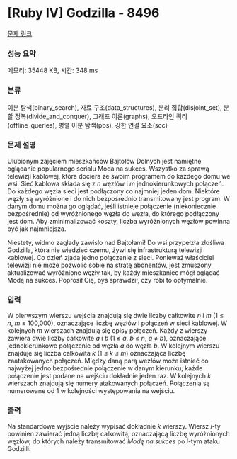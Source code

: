 # [Ruby IV] Godzilla - 8496 

[문제 링크](https://www.acmicpc.net/problem/8496) 

### 성능 요약

메모리: 35448 KB, 시간: 348 ms

### 분류

이분 탐색(binary_search), 자료 구조(data_structures), 분리 집합(disjoint_set), 분할 정복(divide_and_conquer), 그래프 이론(graphs), 오프라인 쿼리(offline_queries), 병렬 이분 탐색(pbs), 강한 연결 요소(scc)

### 문제 설명

<p>Ulubionym zajęciem mieszkańców Bajtołów Dolnych jest namiętne oglądanie popularnego serialu Moda na sukces. Wszystko za sprawą telewizji kablowej, która dociera ze swoim programem do każdego domu we wsi. Sieć kablowa składa się z <em>n</em> węzłów i <em>m</em> jednokierunkowych połączeń. Do każdego węzła sieci jest podłączony co najmniej jeden dom. Niektóre węzły są wyróżnione i do nich bezpośrednio transmitowany jest program. W danym domu można go oglądać, jeśli istnieje połączenie (niekoniecznie bezpośrednie) od wyróżnionego węzła do węzła, do którego podłączony jest dom. Aby zminimalizować koszty, liczba wyróżnionych węzłów powinna być jak najmniejsza.</p>

<p>Niestety, widmo zagłady zawisło nad Bajtołami! Do wsi przypełzła złośliwa Godzilla, która nie wiedzieć czemu, żywi się infrastrukturą telewizji kablowej. Co dzień zjada jedno połączenie z sieci. Ponieważ właściciel telewizji nie może pozwolić sobie na stratę abonentów, jest zmuszony aktualizować wyróżnione węzły tak, by każdy mieszkaniec mógł oglądać Modę na sukces. Poprosił Cię, byś sprawdził, czy robi to optymalnie.</p>

### 입력 

 <p>W pierwszym wierszu wejścia znajdują się dwie liczby całkowite <em>n</em> i <em>m</em> (1 ≤ <em>n</em>, <em>m</em> ≤ 100,000), oznaczające liczbę węzłów i połączeń w sieci kablowej. W kolejnych <em>m</em> wierszach znajdują się opisy połączeń. Każdy z wierszy zawiera dwie liczby całkowite <em>a</em> i <em>b</em> (1 ≤ <em>a</em>, <em>b</em> ≤ <em>n</em>, <em>a</em> ≠ <em>b</em>), oznaczające jednokierunkowe połączenie od węzła <em>a</em> do węzła <em>b</em>. W kolejnym wierszu znajduje się liczba całkowita <em>k</em> (1 ≤ <em>k</em> ≤ <em>m</em>) oznaczająca liczbę zaatakowanych połączeń. Między daną parą wezłów może istnieć co najwyżej jedno bezpośrednie połączenie w danym kierunku; każde połączenie jest podane na wejściu dokładnie jeden raz. W kolejnych <em>k</em> wierszach znajdują się numery atakowanych połączeń. Połączenia są numerowane od 1 w kolejności występowania na wejściu.</p>

### 출력 

 <p>Na standardowe wyjście należy wypisać dokładnie <em>k</em> wierszy. Wiersz <em>i</em>-ty powinien zawierać jedną liczbę całkowitą, oznaczającą liczbę wyróżnionych węzłów, do których należy transmitować <i>Modę na sukces</i> po <em>i</em>-tym ataku Godzilli.</p>

